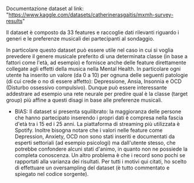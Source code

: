 Documentazione dataset al link:
"https://www.kaggle.com/datasets/catherinerasgaitis/mxmh-survey-results"

Il dataset è composto da 33 features e raccoglie dati rilevanti
riguardo i generi e le preferenze musicali dei partecipanti al sondaggio.

In particolare questo dataset può essere utile nel caso in cui si voglia 
prevedere il genere musicale preferito di una determinata classe (in base
a fattori come l'età, ad esempio) e fornisce anche delle feature direttamente
collegate agli effetti della musica nella Mental Health.
In particolare ogni utente ha inserito un valore (da 0 a 10) per ognuna delle
seguenti patologie (di cui crede o no di essere affetto): Depressione, Ansia,
Insonnia e OCD (Disturbo ossessivo compulsivo).
Dunque può essere interessante addestrare ad esempio una rete neurale per
predire qual è la classe (target group) più affine a questi disagi in 
base alle preferenze musicali.

- BIAS:
  Il dataset si presenta squilibrato: la maggioranza delle persone
  che hanno partecipato inserendo i propri dati è compresa nella fascia
  d'età tra i 15 ed i 25 anni.
  La piattaforma di streaming più utilizzata è Spotify.
  Inoltre bisogna notare che i valori nelle feature come
  Depression, Anxiety, OCD non sono stati inseriti e documentati da esperti
  settoriali (ad esempio psicologi) ma dall'utente stesso, che potrebbe
  confondere alcuni stati d'animo, in quanto non ne possiede la completa conoscenza.
  Un altro problema è che i record sono pochi se rapportati alla varianza dei risultati.
  Per tutti i motivi qui citati, ho scelto di effettuare un oversampling del dataset
  (è tutto commentato e spiegato nel codice sorgente).

